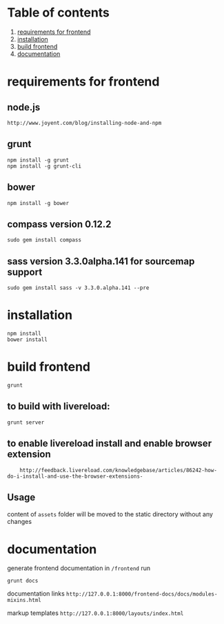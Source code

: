 # Table of contents

1. [requirements for frontend](#requirements-for-frontend)
1. [installation](#installation)
1. [build frontend](#build-frontend)
1. [documentation](#documentation)

# requirements for frontend


## node.js

```
http://www.joyent.com/blog/installing-node-and-npm
```

## grunt

```
npm install -g grunt
npm install -g grunt-cli
```

## bower

```
npm install -g bower
```

## compass version 0.12.2

```
sudo gem install compass
```

## sass version 3.3.0alpha.141 for sourcemap support

```
sudo gem install sass -v 3.3.0.alpha.141 --pre
```

# installation

```
npm install
bower install
```


# build frontend

```
grunt
```

## to build with livereload:

```
grunt server
```

## to enable livereload install and  enable browser extension 

```
	http://feedback.livereload.com/knowledgebase/articles/86242-how-do-i-install-and-use-the-browser-extensions-
```

## Usage 

content of ``assets`` folder will be moved to the static directory without any changes


# documentation

generate frontend documentation in ``/frontend`` run

```
grunt docs
```

documentation links ``http://127.0.0.1:8000/frontend-docs/docs/modules-mixins.html``

markup templates ``http://127.0.0.1:8000/layouts/index.html``

